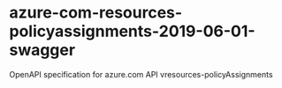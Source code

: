 # azure-com-resources-policyassignments-2019-06-01-swagger
OpenAPI specification for azure.com API vresources-policyAssignments
